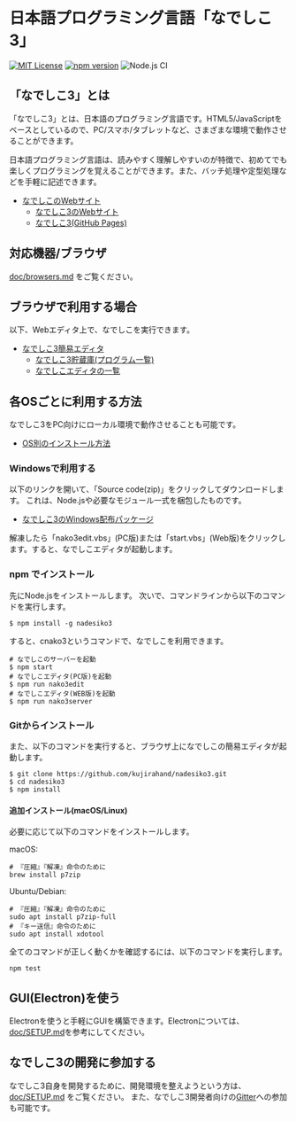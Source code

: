 # 日本語プログラミング言語「なでしこ3」

[![MIT License](https://img.shields.io/badge/license-MIT-blue.svg?style=flat)](LICENSE) [![npm version](https://badge.fury.io/js/nadesiko3.svg)](https://www.npmjs.com/package/nadesiko3) ![Node.js CI](https://github.com/kujirahand/nadesiko3/workflows/Node.js%20CI/badge.svg)

## 「なでしこ3」とは

「なでしこ3」とは、日本語のプログラミング言語です。HTML5/JavaScriptをベースとしているので、PC/スマホ/タブレットなど、さまざまな環境で動作させることができます。

日本語プログラミング言語は、読みやすく理解しやすいのが特徴で、初めてでも楽しくプログラミングを覚えることができます。また、バッチ処理や定型処理などを手軽に記述できます。

- [なでしこのWebサイト](https://nadesi.com/top/)
  - [なでしこ3のWebサイト](https://nadesi.com/doc3/)
  - [なでしこ3(GitHub Pages)](https://kujirahand.github.io/nadesiko3/)

## 対応機器/ブラウザ

[doc/browsers.md](doc/browsers.md) をご覧ください。

## ブラウザで利用する場合

以下、Webエディタ上で、なでしこを実行できます。

- [なでしこ3簡易エディタ](https://nadesi.com/doc3/index.php?%E3%81%AA%E3%81%A7%E3%81%97%E3%81%933%E7%B0%A1%E6%98%93%E3%82%A8%E3%83%87%E3%82%A3%E3%82%BF)
  - [なでしこ3貯蔵庫(プログラム一覧)](https://n3s.nadesi.com/)
  - [なでしこエディタの一覧](https://nadesi.com/doc3/index.php?%E3%81%AA%E3%81%A7%E3%81%97%E3%81%933%E3%82%A8%E3%83%87%E3%82%A3%E3%82%BF%E3%81%AE%E4%B8%80%E8%A6%A7)

## 各OSごとに利用する方法

なでしこ3をPC向けにローカル環境で動作させることも可能です。

 - [OS別のインストール方法](https://nadesi.com/doc3/index.php?OS%E5%88%A5)

### Windowsで利用する

以下のリンクを開いて、「Source code(zip)」をクリックしてダウンロードします。
これは、Node.jsや必要なモジュール一式を梱包したものです。

- [なでしこ3のWindows配布パッケージ](https://github.com/kujirahand/nadesiko3win32/releases)

解凍したら「nako3edit.vbs」(PC版)または「start.vbs」(Web版)をクリックします。すると、なでしこエディタが起動します。

### npm でインストール

先にNode.jsをインストールします。
次いで、コマンドラインから以下のコマンドを実行します。

```
$ npm install -g nadesiko3
```

すると、cnako3というコマンドで、なでしこを利用できます。

```
# なでしこのサーバーを起動
$ npm start
# なでしこエディタ(PC版)を起動
$ npm run nako3edit
# なでしこエディタ(WEB版)を起動
$ npm run nako3server
```

### Gitからインストール

また、以下のコマンドを実行すると、ブラウザ上になでしこの簡易エディタが起動します。

```
$ git clone https://github.com/kujirahand/nadesiko3.git
$ cd nadesiko3
$ npm install
```

#### 追加インストール(macOS/Linux)

必要に応じて以下のコマンドをインストールします。

macOS:

```
# 『圧縮』『解凍』命令のために
brew install p7zip
```

Ubuntu/Debian:

```
# 『圧縮』『解凍』命令のために
sudo apt install p7zip-full
# 『キー送信』命令のために
sudo apt install xdotool
```

全てのコマンドが正しく動くかを確認するには、以下のコマンドを実行します。

```
npm test
```

## GUI(Electron)を使う

Electronを使うと手軽にGUIを構築できます。Electronについては、[doc/SETUP.md](doc/SETUP.md)を参考にしてください。

## なでしこ3の開発に参加する

なでしこ3自身を開発するために、開発環境を整えようという方は、 [doc/SETUP.md](doc/SETUP.md) をご覧ください。
また、なでしこ3開発者向けの[Gitter](https://gitter.im/nadesiko3/community)への参加も可能です。

